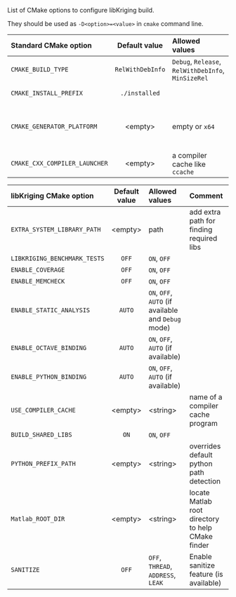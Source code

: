 List of CMake options to configure libKriging build.

They should be used as `-D<option>=<value>` in `cmake` command line.

| Standard CMake option       | Default value    | Allowed values                                      | Comment                                                     |
|:----------------------------|:----------------:|:----------------------------------------------------|:------------------------------------------------------------|
|`CMAKE_BUILD_TYPE`           | `RelWithDebInfo` | `Debug`, `Release`, `RelWithDebInfo`, `MinSizeRel`  |                                                             |
|`CMAKE_INSTALL_PREFIX`       | `./installed`    |                                                     | path to install libs                                        |
|`CMAKE_GENERATOR_PLATFORM`   | &lt;empty&gt;    | empty or `x64`                                      | should be set to `x64` on Windows to build 64bits target    |
|`CMAKE_CXX_COMPILER_LAUNCHER`| &lt;empty&gt;    | a compiler cache like `ccache`                      | to optimize recompilation                                   | 

| libKriging CMake option      | Default value | Allowed values                                      | Comment                                           |
|:-----------------------------|:-------------:|:----------------------------------------------------|:--------------------------------------------------|
| `EXTRA_SYSTEM_LIBRARY_PATH`  | &lt;empty&gt; | path                                                | add extra path for finding required libs          |
| `LIBKRIGING_BENCHMARK_TESTS` |     `OFF`     | `ON`, `OFF`                                         |                                                   |
| `ENABLE_COVERAGE`            |     `OFF`     | `ON`, `OFF`                                         |                                                   |
| `ENABLE_MEMCHECK`            |     `OFF`     | `ON`, `OFF`                                         |                                                   |
| `ENABLE_STATIC_ANALYSIS`     |    `AUTO`     | `ON`, `OFF`, `AUTO` (if available and `Debug` mode) |                                                   |
| `ENABLE_OCTAVE_BINDING`      |    `AUTO`     | `ON`, `OFF`, `AUTO` (if available)                  |                                                   |
| `ENABLE_PYTHON_BINDING`      |    `AUTO`     | `ON`, `OFF`, `AUTO` (if available)                  |                                                   |
| `USE_COMPILER_CACHE`         | &lt;empty&gt; | &lt;string&gt;                                      | name of a compiler cache program                  |
| `BUILD_SHARED_LIBS`          |     `ON`      | `ON`, `OFF`                                         |                                                   |
| `PYTHON_PREFIX_PATH`         | &lt;empty&gt; | &lt;string&gt;                                      | overrides default python path detection           |
| `Matlab_ROOT_DIR`            | &lt;empty&gt; | &lt;string&gt;                                      | locate Matlab root directory to help CMake finder |
| `SANITIZE`                   |  `OFF`        | `OFF`, `THREAD`, `ADDRESS`, `LEAK`                  | Enable sanitize feature (is available)            |
